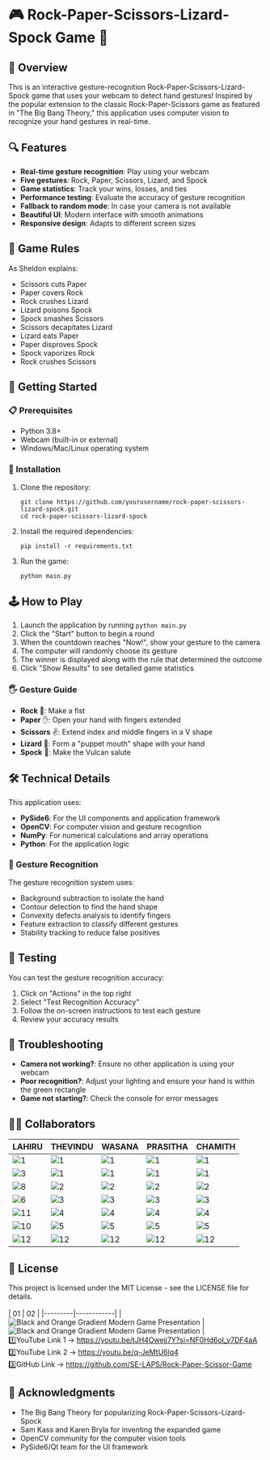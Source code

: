 # 🎮 Rock-Paper-Scissors-Lizard-Spock Game 🎲

## 📖 Overview

This is an interactive gesture-recognition Rock-Paper-Scissors-Lizard-Spock game that uses your webcam to detect hand gestures! Inspired by the popular extension to the classic Rock-Paper-Scissors game as featured in "The Big Bang Theory," this application uses computer vision to recognize your hand gestures in real-time.

## 🔍 Features

- **Real-time gesture recognition**: Play using your webcam
- **Five gestures**: Rock, Paper, Scissors, Lizard, and Spock
- **Game statistics**: Track your wins, losses, and ties
- **Performance testing**: Evaluate the accuracy of gesture recognition
- **Fallback to random mode**: In case your camera is not available
- **Beautiful UI**: Modern interface with smooth animations
- **Responsive design**: Adapts to different screen sizes

## 🎯 Game Rules

As Sheldon explains:

- Scissors cuts Paper
- Paper covers Rock
- Rock crushes Lizard
- Lizard poisons Spock
- Spock smashes Scissors
- Scissors decapitates Lizard
- Lizard eats Paper
- Paper disproves Spock
- Spock vaporizes Rock
- Rock crushes Scissors

## 🚀 Getting Started

### 📋 Prerequisites

- Python 3.8+
- Webcam (built-in or external)
- Windows/Mac/Linux operating system

### 🔧 Installation

1. Clone the repository:
   ```
   git clone https://github.com/yourusername/rock-paper-scissors-lizard-spock.git
   cd rock-paper-scissors-lizard-spock
   ```

2. Install the required dependencies:
   ```
   pip install -r requirements.txt
   ```

3. Run the game:
   ```
   python main.py
   ```

## 🕹️ How to Play

1. Launch the application by running `python main.py`
2. Click the "Start" button to begin a round
3. When the countdown reaches "Now!", show your gesture to the camera
4. The computer will randomly choose its gesture
5. The winner is displayed along with the rule that determined the outcome
6. Click "Show Results" to see detailed game statistics

### 🖐️ Gesture Guide

- **Rock** 👊: Make a fist
- **Paper** ✋: Open your hand with fingers extended
- **Scissors** ✌️: Extend index and middle fingers in a V shape
- **Lizard** 🤏: Form a "puppet mouth" shape with your hand
- **Spock** 🖖: Make the Vulcan salute

## 🛠️ Technical Details

This application uses:

- **PySide6**: For the UI components and application framework
- **OpenCV**: For computer vision and gesture recognition
- **NumPy**: For numerical calculations and array operations
- **Python**: For the application logic

### 🧠 Gesture Recognition

The gesture recognition system uses:

- Background subtraction to isolate the hand
- Contour detection to find the hand shape
- Convexity defects analysis to identify fingers
- Feature extraction to classify different gestures
- Stability tracking to reduce false positives

## 🧪 Testing

You can test the gesture recognition accuracy:

1. Click on "Actions" in the top right
2. Select "Test Recognition Accuracy"
3. Follow the on-screen instructions to test each gesture
4. Review your accuracy results

## 📝 Troubleshooting

- **Camera not working?**: Ensure no other application is using your webcam
- **Poor recognition?**: Adjust your lighting and ensure your hand is within the green rectangle
- **Game not starting?**: Check the console for error messages

## 👨‍💻 Collaborators 

| LAHIRU | THEVINDU | WASANA | PRASITHA |CHAMITH |
|---------|------------|-------------|-------------|-------------|
| ![1](https://github.com/user-attachments/assets/2d9422fb-b2a6-4851-b117-d40b3dc58bd1) | ![1](https://github.com/user-attachments/assets/2d9422fb-b2a6-4851-b117-d40b3dc58bd1) | ![1](https://github.com/user-attachments/assets/2d9422fb-b2a6-4851-b117-d40b3dc58bd1) | ![1](https://github.com/user-attachments/assets/2d9422fb-b2a6-4851-b117-d40b3dc58bd1) | ![1](https://github.com/user-attachments/assets/2d9422fb-b2a6-4851-b117-d40b3dc58bd1) |
| ![3](https://github.com/user-attachments/assets/93e43b9b-b5fa-44af-a0bd-46323ffb83df) | ![1](https://github.com/user-attachments/assets/f0a812fc-a6b0-40bf-8375-0bac9e73a00b) | ![1](https://github.com/user-attachments/assets/a19d6f80-deaa-4d54-b6b1-ac6c9c10820a) | ![1](https://github.com/user-attachments/assets/57448c2a-36ed-49e2-a94e-6d29e2c3f687) |![1](https://github.com/user-attachments/assets/c31cf1f1-86ba-4875-b708-efecbf0cdccb) |
| ![8](https://github.com/user-attachments/assets/fe4da7e0-931c-4465-ac35-0b6a6d0c4aee) | ![2](https://github.com/user-attachments/assets/9d703464-4c84-4b35-85dd-325e32f114da) | ![2](https://github.com/user-attachments/assets/ac377097-9c58-4dd4-bd32-c942d3f57ae5) | ![2](https://github.com/user-attachments/assets/c6c756df-15a1-463a-85fd-e5791800eca4) | ![2](https://github.com/user-attachments/assets/c4dae83c-5b1f-4b15-b8af-ab49c3455070) |
| ![6](https://github.com/user-attachments/assets/0c2b5411-044c-4e34-9349-35f2d624a966) | ![3](https://github.com/user-attachments/assets/8641188e-a3d5-4755-9c84-abe2c0cda655) | ![3](https://github.com/user-attachments/assets/1a20b175-8686-49ce-bc5a-db067c3a0835) | ![3](https://github.com/user-attachments/assets/e0d9211b-63bf-4b31-8318-92c2746fd5d8) | ![3](https://github.com/user-attachments/assets/7c81ed15-df44-4071-97d9-68573ebbcfd1) |
| ![11](https://github.com/user-attachments/assets/82981900-d89a-4fd9-89f4-b346ef27bfde) | ![4](https://github.com/user-attachments/assets/d73ddab4-60dd-4dfb-a9a2-41038267d033) | ![4](https://github.com/user-attachments/assets/93d55bf7-2a57-46e4-8830-148fa62f792e) | ![4](https://github.com/user-attachments/assets/af975e9b-e73c-460c-8369-e5ea2c199f33) | ![4](https://github.com/user-attachments/assets/87b5b4fa-0e28-4724-b8b7-4471bd5dc465) |
| ![10](https://github.com/user-attachments/assets/e6b57ed0-be96-495d-857c-34e683ca7b6b) | ![5](https://github.com/user-attachments/assets/cda921f4-6e3b-47c6-a3e3-ea9ee7cb14f8) |![5](https://github.com/user-attachments/assets/e2e06174-e7c5-4260-b446-51bd12e2b8aa) | ![5](https://github.com/user-attachments/assets/2ff59eaa-cc0b-4f3a-b413-060751558e29) |![5](https://github.com/user-attachments/assets/72a6bdca-487c-4ea5-a267-c3afe1340ca1) |
| ![12](https://github.com/user-attachments/assets/7b3ee75a-e298-4c6b-91ce-cf9d3263bf49) | ![12](https://github.com/user-attachments/assets/7b3ee75a-e298-4c6b-91ce-cf9d3263bf49) | ![12](https://github.com/user-attachments/assets/7b3ee75a-e298-4c6b-91ce-cf9d3263bf49) | ![12](https://github.com/user-attachments/assets/7b3ee75a-e298-4c6b-91ce-cf9d3263bf49) | ![12](https://github.com/user-attachments/assets/7b3ee75a-e298-4c6b-91ce-cf9d3263bf49) |


## 📜 License

This project is licensed under the MIT License - see the LICENSE file for details. <br><br>
| 01 | 02 |
|---------|------------|
| ![Black and Orange Gradient Modern Game Presentation](https://github.com/user-attachments/assets/a4e6665e-67a0-43fb-b8be-d3ec56545da7) | ![Black and Orange Gradient Modern Game Presentation](https://github.com/user-attachments/assets/8bcf081e-1803-4048-95e0-4dd5cab238d0) |
<br>
1️⃣YouTube Link 1 -> https://youtu.be/tJH4Owejj7Y?si=NF0Hd6oI_v7DF4aA <br>
2️⃣YouTube Link 2 -> https://youtu.be/q-JeMtU6lq4 <br>
3️⃣GitHub Link -> https://github.com/SE-LAPS/Rock-Paper-Scissor-Game 

## 🙏 Acknowledgments

- The Big Bang Theory for popularizing Rock-Paper-Scissors-Lizard-Spock
- Sam Kass and Karen Bryla for inventing the expanded game
- OpenCV community for the computer vision tools
- PySide6/Qt team for the UI framework 
